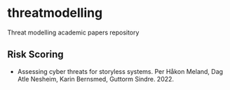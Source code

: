 # threatmodelling
Threat modelling academic papers repository


## Risk Scoring

* Assessing cyber threats for storyless systems. Per Håkon Meland, Dag Atle Nesheim, Karin Bernsmed, Guttorm Sindre. 2022.
